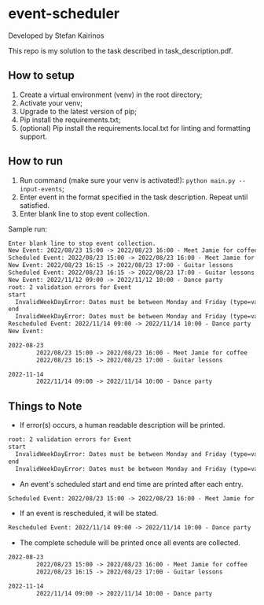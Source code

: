 # event-scheduler

Developed by Stefan Kairinos

This repo is my solution to the task described in task_description.pdf.  

## How to setup

1. Create a virtual environment (venv) in the root directory;
2. Activate your venv;
3. Upgrade to the latest version of pip;
4. Pip install the requirements.txt;
5. (optional) Pip install the requirements.local.txt for linting and formatting support.

## How to run

1. Run command (make sure your venv is activated!): `python main.py --input-events`;
2. Enter event in the format specified in the task description. Repeat until satisfied.
3. Enter blank line to stop event collection.

Sample run:

```txt
Enter blank line to stop event collection.
New Event: 2022/08/23 15:00 -> 2022/08/23 16:00 - Meet Jamie for coffee
Scheduled Event: 2022/08/23 15:00 -> 2022/08/23 16:00 - Meet Jamie for coffee
New Event: 2022/08/23 16:15 -> 2022/08/23 17:00 - Guitar lessons
Scheduled Event: 2022/08/23 16:15 -> 2022/08/23 17:00 - Guitar lessons
New Event: 2022/11/12 09:00 -> 2022/11/12 10:00 - Dance party   
root: 2 validation errors for Event
start
  InvalidWeekDayError: Dates must be between Monday and Friday (type=value_error.invalidweekday)
end
  InvalidWeekDayError: Dates must be between Monday and Friday (type=value_error.invalidweekday)
Rescheduled Event: 2022/11/14 09:00 -> 2022/11/14 10:00 - Dance party
New Event: 

2022-08-23
        2022/08/23 15:00 -> 2022/08/23 16:00 - Meet Jamie for coffee
        2022/08/23 16:15 -> 2022/08/23 17:00 - Guitar lessons

2022-11-14
        2022/11/14 09:00 -> 2022/11/14 10:00 - Dance party
```

## Things to Note

- If error(s) occurs, a human readable description will be printed.

```txt
root: 2 validation errors for Event
start
  InvalidWeekDayError: Dates must be between Monday and Friday (type=value_error.invalidweekday)
end
  InvalidWeekDayError: Dates must be between Monday and Friday (type=value_error.invalidweekday)
```

- An event's scheduled start and end time are printed after each entry.

```txt
Scheduled Event: 2022/08/23 15:00 -> 2022/08/23 16:00 - Meet Jamie for coffee
```

- If an event is rescheduled, it will be stated.

```txt
Rescheduled Event: 2022/11/14 09:00 -> 2022/11/14 10:00 - Dance party
```

- The complete schedule will be printed once all events are collected.

```txt
2022-08-23
        2022/08/23 15:00 -> 2022/08/23 16:00 - Meet Jamie for coffee
        2022/08/23 16:15 -> 2022/08/23 17:00 - Guitar lessons

2022-11-14
        2022/11/14 09:00 -> 2022/11/14 10:00 - Dance party
```
